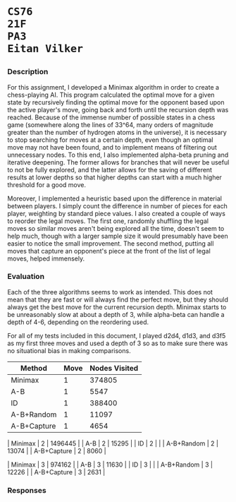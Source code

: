 <h1>

    CS76
    21F
    PA3
    Eitan Vilker

</h1>


### Description

For this assignment, I developed a Minimax algorithm in order to create a chess-playing AI. This program calculated the optimal move for a given state by recursively finding the optimal move for the opponent based upon the active player's move, going back and forth until the recursion depth was reached. Because of the immense number of possible states in a chess game (somewhere along the lines of 33^64, many orders of magnitude greater than the number of hydrogen atoms in the universe), it is necessary to stop searching for moves at a certain depth, even though an optimal move may not have been found, and to implement means of filtering out unnecessary nodes. To this end, I also implemented alpha-beta pruning and iterative deepening. The former allows for branches that will never be useful to not be fully explored, and the latter allows for the saving of different results at lower depths so that higher depths can start with a much higher threshold for a good move.

Moreover, I implemented a heuristic based upon the difference in material between players. I simply count the difference in number of pieces for each player, weighting by standard piece values. I also created a couple of ways to reorder the legal moves. The first one, randomly shuffling the legal moves so similar moves aren't being explored all the time, doesn't seem to help much, though with a larger sample size it would presumably have been easier to notice the small improvement. The second method, putting all moves that capture an opponent's piece at the front of the list of legal moves, helped immensely.


### Evaluation

Each of the three algorithms seems to work as intended. This does not mean that they are fast or will always find the perfect move, but they should always get the best move for the current recursion depth. Minimax starts to be unreasonably slow at about a depth of 3, while alpha-beta can handle a depth of 4-6, depending on the reordering used. 

For all of my tests included in this document, I played d2d4, d1d3, and d3f5 as my first three moves and used a depth of 3 so as to make sure there was no situational bias in making comparisons.

| Method      |  Move  | Nodes Visited |
| ----------- | ------ | ------------- |
| Minimax     |   1    |    374805     |
| A-B         |   1    |      5547     |
| ID          |   1    |    388400     |
| A-B+Random  |   1    |     11097     |
| A-B+Capture |   1    |      4654     |

| Minimax     |   2    |   1496445     |
| A-B         |   2    |     15295     |
| ID          |   2    |               |
| A-B+Random  |   2    |     13074     |
| A-B+Capture |   2    |      8060    |


| Minimax     |   3    |    974162     |
| A-B         |   3    |     11630     |
| ID          |   3    |               |
| A-B+Random  |   3    |     12226     |
| A-B+Capture |   3    |      2631     |




### Responses


